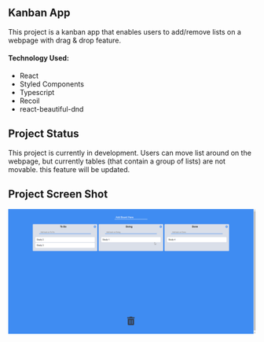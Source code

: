 ## Kanban App

This project is a kanban app that enables users to add/remove lists on a webpage with drag & drop feature.

#### Technology Used:

- React
- Styled Components
- Typescript
- Recoil
- react-beautiful-dnd

## Project Status

This project is currently in development. Users can move list around on the webpage, but currently tables (that contain a group of lists) are not movable. this feature will be updated.

## Project Screen Shot

![App Screenshot](https://github.com/hoon0661/kanban-app/blob/main/Image/Kanban-1.png?raw=true)
